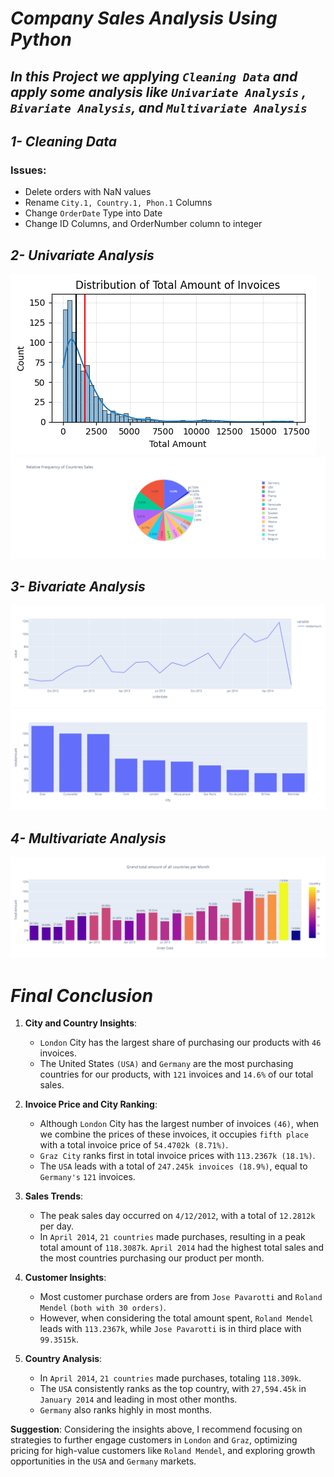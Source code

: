 # ***Company Sales Analysis Using Python***

## ***In this Project we applying `Cleaning Data` and apply some analysis like `Univariate Analysis` , `Bivariate Analysis`, and `Multivariate Analysis`*** 
## ***1- Cleaning Data***
### Issues:
* Delete orders with NaN values
* Rename `City.1, Country.1, Phon.1` Columns
* Change `OrderDate` Type into Date
* Change ID Columns, and OrderNumber column to integer

## ***2- Univariate Analysis***
<img src="Images/Total Amount.png"/>
<img src="Images/Univariate Analysis.png"/>

## ***3- Bivariate Analysis***
<img src = "Images/OrderDate vs Total Amount.png"/>
<img src="Images/Bivariate Analysis.png"/>

## ***4- Multivariate Analysis***
<img src="Images/Multivariate Analysis.png"/>

# ***Final Conclusion***

1. **City and Country Insights**:
   - `London` City has the largest share of purchasing our products with `46` invoices.
   - The United States `(USA)` and `Germany` are the most purchasing countries for our products, with `121` invoices and `14.6%` of our total sales.

2. **Invoice Price and City Ranking**:
   - Although `London` City has the largest number of invoices `(46)`, when we combine the prices of these invoices, it occupies `fifth place` with a total invoice price of `54.4702k (8.71%)`.
   - `Graz City` ranks first in total invoice prices with `113.2367k (18.1%)`.
   - The `USA` leads with a total of `247.245k invoices (18.9%)`, equal to `Germany's` `121` invoices.

3. **Sales Trends**:
   - The peak sales day occurred on `4/12/2012`, with a total of `12.2812k` per day.
   - In `April 2014`, `21 countries` made purchases, resulting in a peak total amount of `118.3087k`. `April 2014` had the highest total sales and the most countries purchasing our product per month.

4. **Customer Insights**:
   - Most customer purchase orders are from `Jose Pavarotti` and `Roland Mendel` `(both with 30 orders)`.
   - However, when considering the total amount spent, `Roland Mendel` leads with `113.2367k`, while `Jose Pavarotti` is in third place with `99.3515k`.

5. **Country Analysis**:
   - In `April 2014`, `21 countries` made purchases, totaling `118.309k`.
   - The `USA` consistently ranks as the top country, with `27,594.45k` in `January 2014` and leading in most other months.
   - `Germany` also ranks highly in most months.

**Suggestion**:
Considering the insights above, I recommend focusing on strategies to further engage customers in `London` and `Graz`, optimizing pricing for high-value customers like `Roland Mendel`, and exploring growth opportunities in the `USA` and `Germany` markets.


